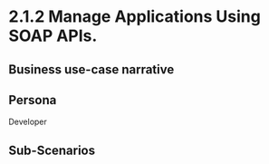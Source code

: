 # 2.1.2 Manage Applications Using SOAP APIs. 

## Business use-case narrative


## Persona
Developer

## Sub-Scenarios

